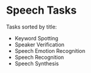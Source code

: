 # Speech Tasks

Tasks sorted by title:

- Keyword Spotting
- Speaker Verification
- Speech Emotion Recognition
- Speech Recognition
- Speech Synthesis
